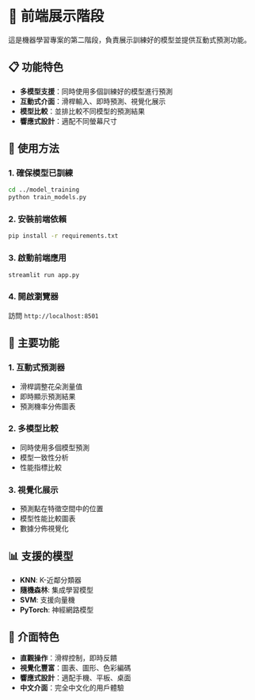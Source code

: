 # 🎨 前端展示階段

這是機器學習專案的第二階段，負責展示訓練好的模型並提供互動式預測功能。

## 📋 功能特色

- **多模型支援**：同時使用多個訓練好的模型進行預測
- **互動式介面**：滑桿輸入、即時預測、視覺化展示
- **模型比較**：並排比較不同模型的預測結果
- **響應式設計**：適配不同螢幕尺寸

## 🚀 使用方法

### 1. 確保模型已訓練
```bash
cd ../model_training
python train_models.py
```

### 2. 安裝前端依賴
```bash
pip install -r requirements.txt
```

### 3. 啟動前端應用
```bash
streamlit run app.py
```

### 4. 開啟瀏覽器
訪問 `http://localhost:8501`

## 🎯 主要功能

### 1. 互動式預測器
- 滑桿調整花朵測量值
- 即時顯示預測結果
- 預測機率分佈圖表

### 2. 多模型比較
- 同時使用多個模型預測
- 模型一致性分析
- 性能指標比較

### 3. 視覺化展示
- 預測點在特徵空間中的位置
- 模型性能比較圖表
- 數據分佈視覺化

## 📊 支援的模型

- **KNN**: K-近鄰分類器
- **隨機森林**: 集成學習模型
- **SVM**: 支援向量機
- **PyTorch**: 神經網路模型

## 🎨 介面特色

- **直觀操作**：滑桿控制，即時反饋
- **視覺化豐富**：圖表、圖形、色彩編碼
- **響應式設計**：適配手機、平板、桌面
- **中文介面**：完全中文化的用戶體驗
